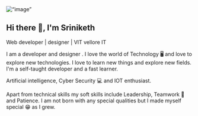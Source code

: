<img align=“center” src="https://i.postimg.cc/Bbmg0Csx/github.png" alt=“image” width=“100%”/>

## Hi there 👋, I'm Sriniketh

Web developer | designer | VIT vellore IT

I am a developer and designer . I love the world of Technology 🖥 and love to explore new technologies. I love 
to learn new things and explore new fields. I'm a self-taught developer and a fast learner.

Artificial intelligence, Cyber Security 💻 and IOT enthusiast.

Apart from technical skills my soft skills include Leadership, Teamwork 🤝 and Patience. I am not born with any special qualities but I made myself special 😁 as I grew.

<!--
**sriniketh28/sriniketh28** is a ✨ _special_ ✨ repository because its `README.md` (this file) appears on your GitHub profile.

Here are some ideas to get you started:

- 🔭 I’m currently working on ...
- 🌱 I’m currently learning ...
- 👯 I’m looking to collaborate on ...
- 🤔 I’m looking for help with ...
- 💬 Ask me about ...
- 📫 How to reach me: ...
- 😄 Pronouns: ...
- ⚡ Fun fact: ...
-->
